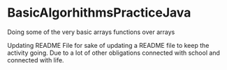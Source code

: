 # BasicAlgorhithmsPracticeJava

Doing some of the very basic arrays functions over arrays

Updating README File for sake of updating a README file to keep the activity going. Due to a lot of other obligations connected with school and connected with life.
